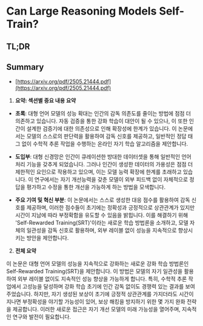 # Can Large Reasoning Models Self-Train?
## TL;DR
## Summary
- [https://arxiv.org/pdf/2505.21444.pdf](https://arxiv.org/pdf/2505.21444.pdf)

1. **요약: 섹션별 중요 내용 요약**

- **초록**:
  대형 언어 모델의 성능 확대는 인간의 감독 의존도를 줄이는 방법에 점점 더 의존하고 있습니다. 자동 검증을 통한 강화 학습이 대안이 될 수 있으나, 이 또한 인간이 설계한 검증기에 대한 의존성으로 인해 확장성에 한계가 있습니다. 이 논문에서는 모델의 스스로의 판단력을 활용하여 감독 신호를 제공하고, 일반적인 정답 태그 없이 수학적 추론 작업을 수행하는 온라인 자기 학습 알고리즘을 제안합니다.

- **도입부**:
  대형 신경망은 인간이 큐레이션한 방대한 데이터셋을 통해 일반적인 언어 처리 기능을 갖추게 되었습니다. 그러나 인간이 생성한 데이터의 가용성은 점점 더 제한적인 요인으로 작용하고 있으며, 이는 모델 능력 확장에 한계를 초래하고 있습니다. 이 연구에서는 자기 개선능력을 갖춘 모델이 외부 피드백 없이 자체적으로 정답을 평가하고 수정을 통한 개선을 가능하게 하는 방법을 모색합니다.

- **주요 기여 및 혁신 부분**:
  이 논문에서는 스스로 생성한 대응 점수를 활용하여 감독 신호를 제공하며, 이러한 점수들이 초기에는 정확성과 긍정적으로 상관관계가 있지만 시간이 지남에 따라 부정확함을 유도할 수 있음을 밝힙니다. 이를 해결하기 위해 'Self-Rewarded Training(SRT)'이라는 새로운 학습 방법론을 소개하고, 모델 자체의 일관성을 감독 신호로 활용하며, 외부 레이블 없이 성능을 지속적으로 향상시키는 방안을 제안합니다.

2. **전체 요약**

이 논문은 대형 언어 모델의 성능을 지속적으로 강화하는 새로운 강화 학습 방법론인 Self-Rewarded Training(SRT)을 제안합니다. 이 방법은 모델의 자기 일관성을 활용하여 외부 레이블 없이도 지속적인 성능 향상을 가능하게 합니다. 특히, 수학적 추론 작업에서 고성능을 달성하며 강화 학습 초기에 인간 감독 없이도 경쟁력 있는 결과를 보여주었습니다. 하지만, 자기 생성된 보상이 초기에 긍정적 상관관계를 가지더라도 시간이 지나면 부정확성을 야기할 가능성이 있어, 보상 해킹을 방지하기 위한 몇 가지 완화 전략을 제공합니다. 이러한 새로운 접근은 자기 개선 모델의 미래 가능성을 열어주며, 지속적인 연구와 발전이 필요합니다.
